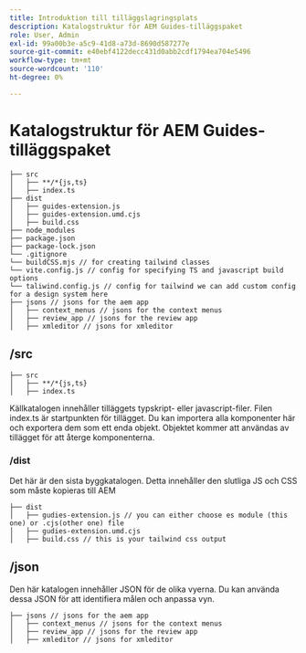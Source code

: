 ```yaml
---
title: Introduktion till tilläggslagringsplats
description: Katalogstruktur för AEM Guides-tilläggspaket
role: User, Admin
exl-id: 99a00b3e-a5c9-41d8-a73d-8690d587277e
source-git-commit: e40ebf4122decc431d0abb2cdf1794ea704e5496
workflow-type: tm+mt
source-wordcount: '110'
ht-degree: 0%

---
```


# Katalogstruktur för AEM Guides-tilläggspaket

```text
├── src
│   ├── **/*{js,ts}
│   ├── index.ts
├── dist
│   ├── guides-extension.js
│   ├── guides-extension.umd.cjs
│   ├── build.css
├── node_modules
├── package.json
├── package-lock.json 
└── .gitignore
└── buildCSS.mjs // for creating tailwind classes
└── vite.config.js // config for specifying TS and javascript build options
└── taliwind.config.js // config for tailwind we can add custom config for a design system here
├── jsons // jsons for the aem app
│   ├── context_menus // jsons for the context menus
│   ├── review_app // jsons for the review app
│   ├── xmleditor // jsons for xmleditor
```

## /src

```text
├── src
│   ├── **/*{js,ts}
│   ├── index.ts
```

Källkatalogen innehåller tilläggets typskript- eller javascript-filer. Filen index.ts är startpunkten för tillägget. Du kan importera alla komponenter här och exportera dem som ett enda objekt. Objektet kommer att användas av tillägget för att återge komponenterna.

### /dist

Det här är den sista byggkatalogen. Detta innehåller den slutliga JS och CSS som måste kopieras till AEM

```test
├── dist
│   ├── gudies-extension.js // you can either choose es module (this one) or .cjs(other one) file
│   ├── gudies-extension.umd.cjs
│   ├── build.css // this is your tailwind css output
```

## /json

Den här katalogen innehåller JSON för de olika vyerna. Du kan använda dessa JSON för att identifiera målen och anpassa vyn.

```text
├── jsons // jsons for the aem app
│   ├── context_menus // jsons for the context menus
│   ├── review_app // jsons for the review app
│   ├── xmleditor // jsons for xmleditor
```
